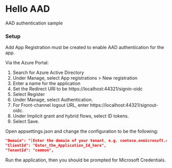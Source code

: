 # Hello AAD

AAD authentication sample

### Setup

Add App Registration must be created to enable AAD authentication for the app.

Via the Azure Portal:

1. Search for Azure Active Directory
2. Under Manage, select App registrations > New registration
3. Enter a name for the application
4. Set the Redirect URI to be https://localhost:44321/signin-oidc
5. Select Register
6. Under Manage, select Authentication.
7. For Front-channel logout URL, enter https://localhost:44321/signout-oidc.
8. Under Implicit grant and hybrid flows, select ID tokens.
9. Select Save.

Open appsettings.json and change the configuration to be the following:

```json
"Domain": "[Enter the domain of your tenant, e.g. contoso.onmicrosoft.com]",
"ClientId": "Enter_the_Application_Id_here",
"TenantId": "common",
```

Run the application, then you should be prompted for Microsoft Credentials.
